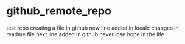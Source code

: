 # github_remote_repo
test repo
creating a file in github
new line added in localc
changes in readme file
next line added in github
never lose hope in the life

